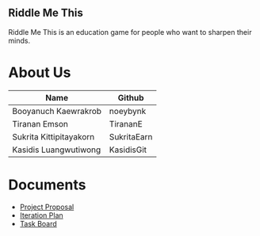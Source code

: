## Riddle Me This

Riddle Me This is an education game for people who want to sharpen their minds.

# About Us
| Name | Github |
|-----|-------|
| Booyanuch Kaewrakrob | noeybynk |
| Tiranan Emson | TirananE |
| Sukrita Kittipitayakorn | SukritaEarn |
| Kasidis Luangwutiwong | KasidisGit |

# Documents
* [Project Proposal](https://docs.google.com/document/d/17h1Ol01eRqQ6tj3vDWJW9umjiuNYy6Nby9mrc0ZfD0Y/edit#)
* [Iteration Plan](https://docs.google.com/document/d/1HG85SXgtpRnwHKSpw-7xCFtjdfBGe11zce4vNnasJK4/edit#)
* [Task Board](https://trello.com/b/y8vxcJPa/riddle-me-this)
